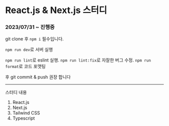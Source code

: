# React.js & Next.js 스터디

### 2023/07/31 ~ 진행중

git clone 후 `npm i` 필수입니다.

`npm run dev`로 서버 실행

`npm run lint`로 eslint 실행.
`npm run lint:fix`로 자잘한 버그 수정.
`npm run format`로 코드 포맷팅

후 git commit & push 권장 합니다

---

스터디 내용

1. React.js
2. Next.js
3. Tailwind CSS
4. Typescript
